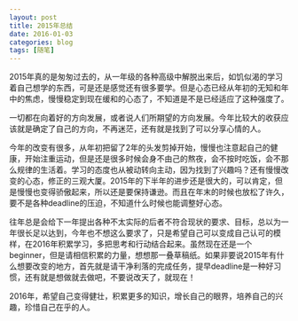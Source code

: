 ```yaml
---
layout: post
title: 2015年总结
date: 2016-01-03
categories: blog
tags: [随笔]
---
```

2015年真的是匆匆过去的，从一年级的各种高级中解脱出来后，如饥似渴的学习着自己想学的东西，可是还是感觉还有很多要学。但是心态已经从年初的无知和年中的焦虑，慢慢稳定到现在缓和的心态了，不知道是不是已经适应了这种强度了。


一切都在向着好的方向发展，或者说人们所期望的方向发展。今年比较大的收获应该就是确定了自己的方向，不再迷茫，还有就是找到了可以分享心情的人。


今年的改变有很多，从年初把留了2年的头发剪掉开始，慢慢也注意起自己的健康，开始注重运动，但是还是很多时候会身不由己的熬夜，会不按时吃饭，会不那么规律的生活着。学习的态度也从被动转向主动，因为找到了兴趣吗？还有慢慢改变的心态，修正的三观大厦。2015年的下半年的进步还是很大的，可以肯定，但是慢慢也变得骄傲起来，所以还是要保持谦逊。而且在年末的时候也放松了许久，要不是各种deadline的压迫，不知道什么时候也能调整好心态。


往年总是会给下一年提出各种不太实际的后者不符合现状的要求、目标，总以为一年很长足以达到，今年也不想这么要求了，只是希望自己可以变成自己认可的模样，在2016年积累学习，多把思考和行动结合起来。虽然现在还是一个beginner，但是请相信积累的力量，想想那一叠草稿纸。如果非要说2015年有什么想要改变的地方，首先就是请干净利落的完成任务，提早deadline是一种好习惯，还有就是想做就去做吧，不要说改天了，就现在！


2016年，希望自己变得健壮，积累更多的知识，增长自己的眼界，培养自己的兴趣，珍惜自己在乎的人。